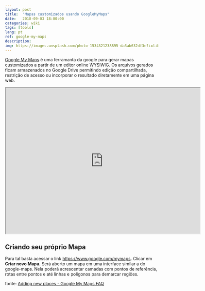```yaml
---
layout: post
title:  "Mapas customizados usando GoogleMyMaps"
date:   2018-09-03 18:00:00
categories: wiki
tags: [tools]
lang: pt
ref: google-my-maps
description:
img: https://images.unsplash.com/photo-1534321238895-da3ab632df3e?ixlib=rb-0.3.5&s=3c59de3ec4c8e3dc03dce8c89b0fc6a0&auto=format&fit=crop&w=1350&q=80
---
```


[Google My Maps](https://en.wikipedia.org/wiki/Google_My_Maps) é uma ferramanta da google para gerar mapas customizados a partir de um editor online WYSIWIG. Os arquivos gerados ficam armazenados no Google Drive permitindo edição compartilhada, restrição de acesso ou incorporar o resultado diretamente em uma página web.

<iframe src="https://www.google.com/maps/d/embed?mid=11tCiLa42FId7GMtg-4UkEoAI9QozTVFD" width="640" height="480"></iframe>

## Criando seu próprio Mapa
Para tal basta acessar o link <https://www.google.com/mymaps>. Clicar em **Criar novo Mapa**. Será aberto um mapa em uma interface similar a do google-maps. Nela poderá acrescentar camadas com pontos de referência, rotas entre pontos e até linhas e poligonos para demarcar regiões.

fonte:  [Adding new places - Google My Maps FAQ](https://support.google.com/mymaps/answer/3024925?visit_id=636719478523334530-3518479808&p=lite_addplaces&rd=1)
